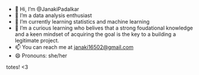 - 👋 Hi, I’m @JanakiPadalkar
- 👀 I’m a data analysis enthusiast
- 🌱 I’m currently learning statistics and machine learning
- 💞️ I’m a curious learning who belives that a strong foudational knowledge
  and a keen mindset of acquiring the goal is the key to a building a legitimate project.
- 📫 You can reach me at janaki16502@gmail.com
- 😄 Pronouns: she/her

totes! <3
